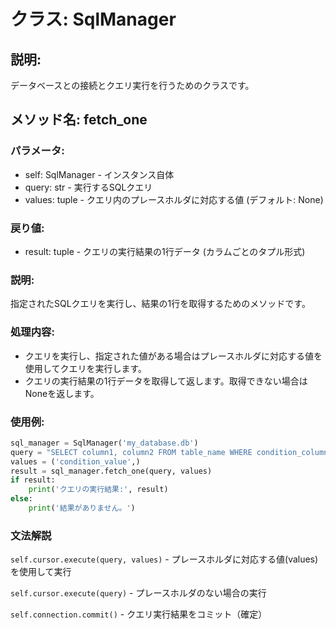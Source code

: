 # クラス: SqlManager

## 説明:

データベースとの接続とクエリ実行を行うためのクラスです。

## メソッド名: fetch_one

### パラメータ:

- self: SqlManager - インスタンス自体
- query: str - 実行するSQLクエリ
- values: tuple - クエリ内のプレースホルダに対応する値 (デフォルト: None)

### 戻り値:

- result: tuple - クエリの実行結果の1行データ (カラムごとのタプル形式)

### 説明:

指定されたSQLクエリを実行し、結果の1行を取得するためのメソッドです。

### 処理内容:

- クエリを実行し、指定された値がある場合はプレースホルダに対応する値を使用してクエリを実行します。
- クエリの実行結果の1行データを取得して返します。取得できない場合はNoneを返します。

### 使用例:

```python
sql_manager = SqlManager('my_database.db')
query = "SELECT column1, column2 FROM table_name WHERE condition_column = ?;"
values = ('condition_value',)
result = sql_manager.fetch_one(query, values)
if result:
    print('クエリの実行結果:', result)
else:
    print('結果がありません。')
```

### 文法解説

`self.cursor.execute(query, values)` - プレースホルダに対応する値(values)を使用して実行

`self.cursor.execute(query)` - プレースホルダのない場合の実行

`self.connection.commit()` - クエリ実行結果をコミット（確定）
